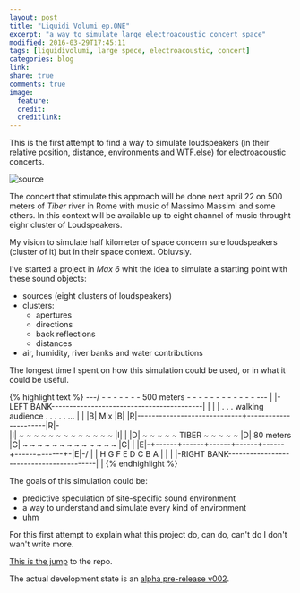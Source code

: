 ```yaml
---
layout: post
title: "Liquidi Volumi ep.ONE"
excerpt: "a way to simulate large electroacoustic concert space"
modified: 2016-03-29T17:45:11
tags: [liquidivolumi, large spece, electroacoustic, concert]
categories: blog
link:
share: true
comments: true
image:
  feature:
  credit:
  creditlink:
---
```


This is the first attempt to find a way to simulate loudspeakers (in their relative position, distance, environments and WTF.else) for electroacoustic concerts.

![source](https://raw.githubusercontent.com/grammaton/liquidivolumi/master/YCC-LiquidiVolumi-v02/_DeletedItems/media/SourceA.png)

The concert that stimulate this approach will be done next april 22 on 500 meters of *Tiber* river in Rome with music of Massimo Massimi and some others. In this context will be available up to eight channel of music throught eighr cluster of Loudspeakers.

My vision to simulate half kilometer of space concern sure loudspeakers (cluster of it) but in their space context. Obiuvsly.

I've started a project in *Max 6* whit the idea to simulate a starting point with these sound objects:

- sources (eight clusters of loudspeakers)
- clusters:
  - apertures
  - directions
  - back reflections
  - distances
- air, humidity, river banks and water contributions

The longest time I spent on how this simulation could be used, or in what it could be useful.

{% highlight text %}
---/ - - - - - - - 500 meters - - - - - - - - - - - - \---
| |-LEFT BANK------------------------------------------| |
| | . . . walking audience . . .  .   .    ...         | |
|B|                            Mix                     |B|
|R|-----------------------------+----------------------|R|-\
|I| ~   ~   ~   ~   ~   ~   ~   ~   ~   ~   ~   ~   ~  |I| |
|D|   ~   ~   ~   ~   ~   TIBER   ~   ~   ~   ~   ~    |D| 80 meters
|G| ~   ~   ~   ~   ~   ~   ~   ~   ~   ~   ~   ~   ~  |G| |
|E|-+------+------+------+------+------+------+------+-|E|-/
| | H      G      F      E      D      C      B      A | |
| |-RIGHT BANK-----------------------------------------| |
{% endhighlight %}

The goals of this simulation could be:

- predictive speculation of site-specific sound environment
- a way to understand and simulate every kind of environment
- uhm

For this first attempt to explain what this project do, can do, can't do I don't wan't write more.

[This is the jump](https://github.com/grammaton/liquidivolumi.git) to the repo.

The actual development state is an [alpha pre-release v002](https://github.com/grammaton/liquidivolumi/releases).
